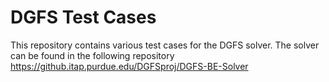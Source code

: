 # DGFS Test Cases
This repository contains various test cases for the DGFS solver. The solver can be found in the following repository https://github.itap.purdue.edu/DGFSproj/DGFS-BE-Solver
